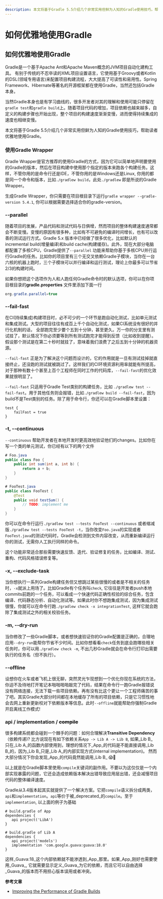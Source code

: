```yaml
---
description: 本文将基于Gradle 5.5介绍几个非常实用但鲜为人知的Gradle使用技巧，帮助读者优雅地使用Gradle。
---
```


# 如何优雅地使用Gradle

## 如何优雅地使用Gradle

Gradle是一个基于Apache Ant和Apache Maven概念的JVM项目自动化建构工具。 有别于传统的不忍卒读的XML项目设置语言，它使用基于Groovy或者Kotlin的DSL\(领域专用语言\)来配置项目构建流程，大大提高了可读性和易用性。Spring Framework、Hibernate等著名的开源框架都在使用Gradle，当然还包括Gradle本身。

当然Gradle本身也是有学习曲线的，很多开发者对其的理解和使用可能只停留在`gradle test`和`gradle build`上。随着项目代码的增加，项目依赖也越来越多，自定义的构建步骤也开始出现，整个项目的构建速度渐渐变慢，进而使得持续集成的速度也相继变慢。

本文将基于Gradle 5.5介绍几个非常实用但鲜为人知的Gradle使用技巧，帮助读者优雅地使用Gradle。

### 使用Gradle Wrapper

Gradle Wrapper是官方推荐的使用Gradle的方式，因为它可以简单地声明要使用的Gradle的版本，然后在项目构建中使用那个指定的版本来跑各个构建任务。这样，不管你用的是命令行还是IDE，不管你用的是Windows还是Linux, 你用的都是同一个命令和版本，比如`./gradlew build`，此处`./gradlew` 即是所说的Gradle Wrapper。

生成Gradle Wrapper，你只需要在项目根目录下运行`gradle wrapper --gradle-version 5.4.1`, 你可以根据需要选择适合你的gradle-version。

### --parallel

随着项目的发展，产品代码和测试代码与日俱增，然而项目的整体构建速度通常都会不断变慢。变慢的原因有很多种，比如有不可避免的编译时间增长，也有可以改善的测试运行方式。Gradle 5.x 版本中已经做了很多优化，比如默认的incremental build\(增量编译\)和build cache\(构建缓存\)。此外，现在大部分电脑都配置了多核CPU，Gradle提供了`--parallel` 功能来帮助你基于多核CPU并行运行Gradle的任务。比如你的项目里有三个无交叉依赖Gradle子模块，当你在一台六核的机器上跑时，三个子模块可以并行编译和运行测试，理论上你最多可以节省2/3的构建时间。

如果你想把这个选项作为人和人跑任何Gradle命令时的默认选项，你可以在你项目根目录的**gradle.properties** 文件里添加下面一行

```java
org.gradle.parallel=true
```

### --fail-fast

在CI\(持续集成\)构建项目时，必不可少的一个环节是跑自动化测试，比如单元测试和集成测试。大型的项目往往有成百上千个自动化测试，如果CI系统没有很好的并行化机制的话， 全部跑完至少要个五到十分钟，甚至更久。万一你的分支里有测试挂了，默认情况下你必须要等到所有测试跑完才能得到反馈（比如收到提醒）。假设那个测试是在第二十秒时就挂了，意味着我们浪费了之后五到十分钟的机器资源。

`--fail-fast` 正是为了解决这个问题而设计的，它的作用就是一旦有测试挂掉就直接终止，还没跑的测试就被跳过了。这样我们的CI环境资源利用率就能有所提高，对于那种有数十个甚至上百个工程师在同时工作的代码库，`--fail-fast`的优化效果就很明显了。

`--fail-fast` 只适用于Gradle Test类别的构建任务，比如 `./gradlew test --fail-fast`。用于其他任务则会报错，比如`./gradlew build --fail-fast`，因为build不是Test类别的任务。除了用于命令行，你还可以在Gradle脚本里设置：

```text
test {
    failFast = true
}
```

### -t, --continuous

`--continuous` 帮助开发者在本地开发时更高效地验证他们的changes。比如你在写一个类的单元测试，你已经有以下的两个文件

```java
# Foo.java
public class Foo {
    public int sum(int a, int b) {
        return a + b;
    }
}

# FooTest.java
public class FooTest {
    @Test
    public void testSum() {
        // TODO: implement me
    }
}
```

你可以在命令行运行`./gradlew test --tests FooTest --continuous` 或者缩减版`./gradlew test --tests FooTest -t`，当你改变`Foo.java`的实现或者`FooTest.java`的测试代码时，Gradle会检测到文件内容改变，从而重新编译运行你的测试，无需你人工执行同样的命令。

这个功能非常适合那些需要快速反馈、迭代、验证修复的任务，比如编译、测试、重构、代码风格错误修复等。

### -x, --exclude-task

当你想执行一系列Gradle构建任务但又想跳过某些很慢的或者是不相关的任务时，`-x`就派上用场了。比如Gradle有个任务叫`check`, 它往往是开发者push本地commits前跑的一个任务，可以看成一个快速代码正确性校验的综合任务，包含编译、代码静态分析、自动化测试等。如果此时你不想跑集成测试，因为集成测试很慢，你就可以在命令行跑`./gradlew check -x integrationTest`, 这样它就会跑除了集成测试之外的相关校验任务。

### -m, --dry-run

当你修改了一些Gradle脚本，或者想快速验证你的Gradle配置是正确的，合理地应用`--dry-run`能帮你节省不少时间。比如你想看看`check`任务到底会跑哪些相关任务时，你可以用`./gradlew check -m`, 不出几秒Gradle就会在命令行打印出需要执行的任务名（但不执行）。

### --offline

设想你在火车或者飞机上很无聊，突然灵光乍现想到一个优化你现在系统的方法，你迫不及待地打开笔记本啪啪啪啪敲完了代码，结果在命令行一跑Gradle报错说没有网络连接，无法下载一些项目依赖。再有没有比这个更让一个工程师痛苦的事了吧。其实Gradle大部分时间都在本地缓存了所有的项目依赖，只是它习惯性地会去网上重新更新校对下依赖版本等信息。此时`--offline`就能帮助你强制Gradle开启离线工作模式!

### api / implementation / ~~compile~~

很多构建系统都会碰到一个棘手的问题：如何合理解决**Transitive Dependency**（依赖传递\)? 比方说现在有如下依赖关系`App -> Lib A -> Lib B`, 如果_Lib B_ 只在_Lib A_的函数内部使用到，理想的情况下_App_的代码是不能直接调用_Lib B_的，因为_Lib B_只是_Lib A_的内部实现方式\(internal implementation\)。 然而大部分情况下你会发现_App_的代码竟然能调用_Lib B_ 😱🤔

以上就是在Gradle脚本里使用`compile`关键词的副作用。不要以为这仅仅是一个内部实现暴露的问题，它还会造成依赖版本解决出错导致应用层出错，还会减慢项目代码的整体编译速度。

Gradle从3.4版本起其实就提供了一个解决方案。它把`compile`语义拆分成两类，`api`和`implementation`。`api`等价于被_deprecated_的`compile`。至于`implementation`, 以上面的例子为基础

```text
# build.gradle of App
dependencies {
   api project('LibA')
}

# build.gradle of Lib A
dependencies {
   api project('models')
   implementation 'com.google.guava:guava:18.0'
}
```

这样_Guava:18_这个内部依赖就不能渗透到_App_那里。如果_App_刚好也需要使用_Guava_, 它就需要显示定义_Guava_为它的依赖，而且它可以自由选择_Guava_的版本而不用担心版本误用或者冲突。

**参考文章**

* [Improving the Performance of Gradle Builds](https://guides.gradle.org/performance/)

